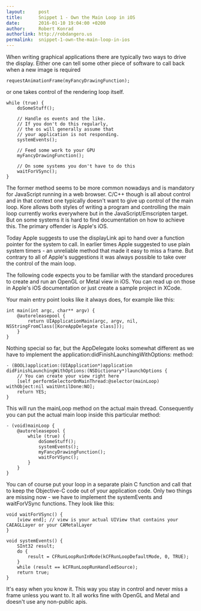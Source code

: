 ```yaml
---
layout:     post
title:      Snippet 1 - Own the Main Loop in iOS
date:       2016-01-10 19:04:00 +0200
author:     Robert Konrad
authorlink: http://robdangero.us
permalink:  snippet-1-own-the-main-loop-in-ios
---
```

When writing graphical applications there are typically two ways to drive the display. Either one can tell some other piece of software to call back when a new image is required

```
requestAnimationFrame(myFancyDrawingFunction);
```

or one takes control of the rendering loop itself.

```
while (true) {
	doSomeStuff();
	
    // Handle os events and the like.
    // If you don't do this regularly,
    // the os will generally assume that
    // your application is not responding.
    systemEvents();
    
    // Feed some work to your GPU
	myFancyDrawingFunction();
    
    // On some systems you don't have to do this
	waitForVSync();
}
```

The former method seems to be more common nowadays and is mandatory for JavaScript running in a web browser. C/C++ though is all about control and in that context one typically doesn't want to give up control of the main loop. Kore allows both styles of writing a program and controlling the main loop currently works everywhere but in the JavaScript/Emscripten target. But on some systems it is hard to find documentation on how to achieve this. The primary offender is Apple's iOS.

Today Apple suggests to use the displayLink api to hand over a function pointer for the system to call. In earlier times Apple suggested to use plain system timers - an unreliable method that made it easy to miss a frame. But contrary to all of Apple's suggestions it was always possible to take over the control of the main loop.

The following code expects you to be familiar with the standard procedures to create and run an OpenGL or Metal view in iOS. You can read up on those in Apple's iOS documentation or just create a sample project in XCode.

Your main entry point looks like it always does, for example like this:

```
int main(int argc, char** argv) {
	@autoreleasepool {
		return UIApplicationMain(argc, argv, nil, NSStringFromClass([KoreAppDelegate class]));
	}
}
```

Nothing special so far, but the AppDelegate looks somewhat different as we have to implement the application:didFinishLaunchingWithOptions: method:

```
- (BOOL)application:(UIApplication*)application didFinishLaunchingWithOptions:(NSDictionary*)launchOptions {
	// You can create your view right here
	[self performSelectorOnMainThread:@selector(mainLoop) withObject:nil waitUntilDone:NO];
    return YES;
}
```

This will run the mainLoop method on the actual main thread. Consequently you can put the actual main loop inside this particular method:

```
- (void)mainLoop {
	@autoreleasepool {
		while (true) {
			doSomeStuff();
			systemEvents();
			myFancyDrawingFunction();
			waitForVSync();
		}
	}
}
```

You can of course put your loop in a separate plain C function and call that to keep the Objective-C code out of your application code.
Only two things are missing now - we have to implement the systemEvents and waitForVSync functions. They look like this:

```
void waitForVSync() {
	[view end]; // view is your actual UIView that contains your CAEAGLLayer or your CAMetalLayer
}
```

```
void systemEvents() {
	SInt32 result;
	do {
		result = CFRunLoopRunInMode(kCFRunLoopDefaultMode, 0, TRUE);
	}
	while (result == kCFRunLoopRunHandledSource);
	return true;
}
```

It's easy when you know it. This way you stay in control and never miss a frame unless you want to. It all works fine with OpenGL and Metal and doesn't use any non-public apis.
